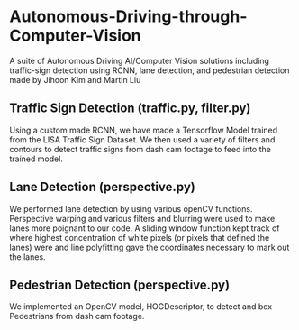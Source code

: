 # Autonomous-Driving-through-Computer-Vision
A suite of Autonomous Driving AI/Computer Vision solutions including traffic-sign detection using RCNN, lane detection, and pedestrian detection made by Jihoon Kim and Martin Liu 

## Traffic Sign Detection (traffic.py, filter.py)
Using a custom made RCNN, we have made a Tensorflow Model trained from the LISA Traffic Sign Dataset.
We then used a variety of filters and contours to detect traffic signs from dash cam footage to feed into the trained model.

## Lane Detection (perspective.py)
We performed lane detection by using various openCV functions. Perspective warping and various filters and blurring were used to make lanes more poignant to our code. A sliding window function kept track of where highest concentration of white pixels (or pixels that defined the lanes) were and line polyfitting gave the coordinates necessary to mark out the lanes.

## Pedestrian Detection (perspective.py)
We implemented an OpenCV model, HOGDescriptor, to detect and box Pedestrians from dash cam footage.
